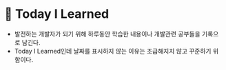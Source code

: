 # 📝 Today I Learned

- 발전하는 개발자가 되기 위해 하루동안 학습한 내용이나 개발관련 공부들을 기록으로 남긴다.
- Today I Learned인데 날짜를 표시하지 않는 이유는 조급해지지 않고 꾸준하기 위함이다.
